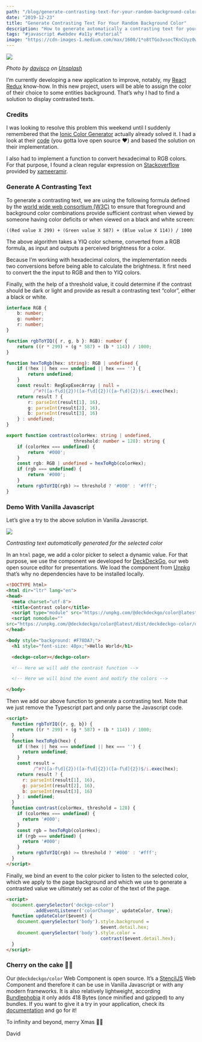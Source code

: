 ```yaml
---
path: "/blog/generate-contrasting-text-for-your-random-background-color"
date: "2019-12-23"
title: "Generate Contrasting Text For Your Random Background Color"
description: "How to generate automatically a contrasting text for your random background color in Javascript."
tags: "#javascript #webdev #a11y #tutorial"
image: "https://cdn-images-1.medium.com/max/1600/1*o8tTGo3vsocTKnCUyz0wHA.jpeg"
---
```


![](https://cdn-images-1.medium.com/max/1600/1*o8tTGo3vsocTKnCUyz0wHA.jpeg)

*Photo by [davisco](https://unsplash.com/@codytdavis?utm_source=unsplash&utm_medium=referral&utm_content=creditCopyText) on [Unsplash](https://unsplash.com/?utm_source=unsplash&utm_medium=referral&utm_content=creditCopyText)*

I’m currently developing a new application to improve, notably, my [React Redux](https://react-redux.js.org) know-how. In this new project, users will be able to assign the color of their choice to some entities background. That’s why I had to find a solution to display contrasted texts.

### Credits

I was looking to resolve this problem this weekend until I suddenly remembered that the [Ionic Color Generator](https://ionicframework.com/docs/theming/colors) actually already solved it. I had a look at their [code](https://github.com/ionic-team/ionic-docs/blob/master/src/components/color-gen/color.ts) (you gotta love open source ❤️) and based the solution on their implementation.

I also had to implement a function to convert hexadecimal to RGB colors. For that purpose, I found a clean regular expression on [Stackoverflow](https://stackoverflow.com/a/5624139/5404186) provided by [xameeramir](https://stackoverflow.com/users/2404470/xameeramir).

### Generate A Contrasting Text

To generate a contrasting text, we are using the following formula defined by the [world wide web consortium (W3C)](https://www.w3.org/WAI/ER/WD-AERT/#color-contrast) to ensure that foreground and background color combinations provide sufficient contrast when viewed by someone having color deficits or when viewed on a black and white screen:

```
((Red value X 299) + (Green value X 587) + (Blue value X 114)) / 1000
```

The above algorithm takes a YIQ color scheme, converted from a RGB formula, as input and outputs a perceived brightness for a color. 

Because I’m working with hexadecimal colors, the implementation needs two conversions before being able to calculate the brightness. It first need to convert the the input to RGB and then to YIQ colors.

Finally, with the help of a threshold value, it could determine if the contrast should be dark or light and provide as result a contrasting text “color”, either a black or white.

```typescript
interface RGB {
    b: number;
    g: number;
    r: number;
}

function rgbToYIQ({ r, g, b }: RGB): number {
    return ((r * 299) + (g * 587) + (b * 114)) / 1000;
}

function hexToRgb(hex: string): RGB | undefined {
    if (!hex || hex === undefined || hex === '') {
        return undefined;
    }
    const result: RegExpExecArray | null =
          /^#?([a-f\d]{2})([a-f\d]{2})([a-f\d]{2})$/i.exec(hex);
    return result ? {
        r: parseInt(result[1], 16),
        g: parseInt(result[2], 16),
        b: parseInt(result[3], 16)
    } : undefined;
}

export function contrast(colorHex: string | undefined,
                         threshold: number = 128): string {
    if (colorHex === undefined) {
        return '#000';
    }
    const rgb: RGB | undefined = hexToRgb(colorHex);
    if (rgb === undefined) {
        return '#000';
    }
    return rgbToYIQ(rgb) >= threshold ? '#000' : '#fff';
}
```

### Demo With Vanilla Javascript

Let’s give a try to the above solution in Vanilla Javascript.

![](https://cdn-images-1.medium.com/max/1600/1*33JQbJ-KqGrry-VIXHZbMA.gif)

*Contrasting text automatically generated for the selected color*

In an `html` page, we add a color picker to select a dynamic value. For that purpose, we use the component we developed  for [DeckDeckGo](https://deckdeckgo.com), our web open source editor for presentations. We load the component from [Unpkg](https://unpkg.com) that’s why no dependencies have to be installed locally.

```html
<!DOCTYPE html>
<html dir="ltr" lang="en">
<head>
  <meta charset="utf-8">
  <title>Contrast color</title>
  <script type="module" src="https://unpkg.com/@deckdeckgo/color@latest/dist/deckdeckgo-color/deckdeckgo-color.esm.js"></script>
  <script nomodule=""
src="https://unpkg.com/@deckdeckgo/color@latest/dist/deckdeckgo-color/deckdeckgo-color.js"></script>
</head>

<body style="background: #F78DA7;">
  <h1 style="font-size: 40px;">Hello World</h1>

  <deckgo-color></deckgo-color>

  <!-- Here we will add the contrast function -->

  <!-- Here we will bind the event and modify the colors -->

</body>
```

Then we add our above function to generate a contrasting text. Note that we just remove the Typescript part and only parse the Javascript code.

```html
<script>
  function rgbToYIQ({r, g, b}) {
    return ((r * 299) + (g * 587) + (b * 114)) / 1000;
  }
  function hexToRgb(hex) {
    if (!hex || hex === undefined || hex === '') {
      return undefined;
    }
    const result =
          /^#?([a-f\d]{2})([a-f\d]{2})([a-f\d]{2})$/i.exec(hex);
    return result ? {
      r: parseInt(result[1], 16),
      g: parseInt(result[2], 16),
      b: parseInt(result[3], 16)
    } : undefined;
  }
  function contrast(colorHex, threshold = 128) {
    if (colorHex === undefined) {
      return '#000';
    }
    const rgb = hexToRgb(colorHex);
    if (rgb === undefined) {
      return '#000';
    }
    return rgbToYIQ(rgb) >= threshold ? '#000' : '#fff';
  }
</script>
```

Finally, we bind an event to the color picker to listen to the selected color, which we apply to the page background and which we use to generate a contrasted value we ultimately set as color of the text of the page.

```html
<script>
  document.querySelector('deckgo-color')
          .addEventListener('colorChange', updateColor, true);
  function updateColor($event) {
    document.querySelector('body').style.background = 
                                   $event.detail.hex;
    document.querySelector('body').style.color = 
                                   contrast($event.detail.hex);
  }
</script>
```

### Cherry on the cake 🍒🎂

Our `@deckdeckgo/color` Web Component is open source. It’s a [StencilJS](https://stenciljs.com) Web Component and therefore it can be use in Vanilla Javascript or with any modern frameworks. It is also relatively lightweight, according [Bundlephobia](https://bundlephobia.com/result?p=@deckdeckgo/color@1.0.0-rc.3-2) it only adds 418 Bytes (once minified and gzipped) to any bundles. If you want to give it a try in your application, check its [documentation](https://docs.deckdeckgo.com/components/color) and go for it!

To infinity and beyond, merry Xmas 🎄🚀

David
